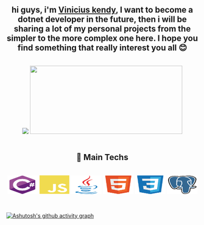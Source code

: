 
<h2 align = "center" > hi guys, i'm <a href = "https://www.linkedin.com/in/vinicius-k-020928270/" >Vinicius kendy</a>, I want to become a dotnet developer in the future, then i will be sharing a lot of my personal projects from the simpler to the more complex one here. I hope you find something that really interest you all 😊 </h2>
<br>
<div align = "center" >
  <img  height = "180em" src = "https://github-readme-stats.vercel.app/api?username=Viniciuskendy17&show_icons=true&theme=tokyonight&hide_border=true&title_color=d765d0&icon_color=d765d0"> 
  <img height = "180em" width = "400em" src = "https://github-readme-stats.vercel.app/api/top-langs/?username=ViniciusKendy17&layout=compact&theme=tokyonight&hide_border=true&title_color=d765d0" />
</div>

<br>

<h2 align="center" > 🎯 Main Techs</h2>

<div align="center" style="display: inline_block"><br>
  <img align="center"  height="50" width="80" src="https://raw.githubusercontent.com/devicons/devicon/master/icons/csharp/csharp-original.svg">
  <img align="center"  height="50" width="80" src="https://raw.githubusercontent.com/devicons/devicon/master/icons/javascript/javascript-plain.svg">
  <img align="center"  height="50" width="80" src="https://raw.githubusercontent.com/devicons/devicon/master/icons/java/java-original.svg">
  <img align="center"  height="50" width="80" src="https://raw.githubusercontent.com/devicons/devicon/master/icons/html5/html5-original.svg">
  <img align="center"  height="50" width="80" src="https://raw.githubusercontent.com/devicons/devicon/master/icons/css3/css3-original.svg">
  <img align="center"  height="50" width="80" src="https://raw.githubusercontent.com/devicons/devicon/master/icons/postgresql/postgresql-original.svg">
</div>
<br>
<br>

[![Ashutosh's github activity graph](https://github-readme-activity-graph.vercel.app/graph?username=ViniciusKendy17&bg_color=030411&color=d765d0&line=341782&point=8c00ff&area=true&hide_border=true)](https://github.com/ashutosh00710/github-readme-activity-graph)







